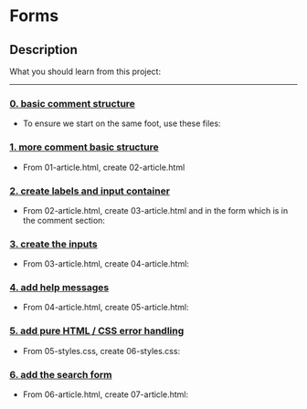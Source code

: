 # Forms

## Description

What you should learn from this project:

---

### [0. basic comment structure](./01-article.html)

* To ensure we start on the same foot, use these files:

### [1. more comment basic structure](./02-article.html)

* From 01-article.html, create 02-article.html

### [2. create labels and input container](./03-styles.css)

* From 02-article.html, create 03-article.html and in the form which is in the comment section:

### [3. create the inputs](./04-article.html)

* From 03-article.html, create 04-article.html:

### [4. add help messages](./05-article.html)

* From 04-article.html, create 05-article.html:

### [5. add pure HTML / CSS error handling](./06-styles.css)

* From 05-styles.css, create 06-styles.css:

### [6. add the search form](./07-article.html)

* From 06-article.html, create 07-article.html:

